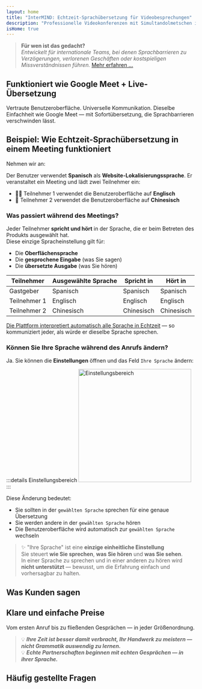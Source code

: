 ```yaml
---
layout: home
title: "InterMIND: Echtzeit-Sprachübersetzung für Videobesprechungen"
description: "Professionelle Videokonferenzen mit Simultandolmetschen in über 19 Sprachen. KI-gestützte Übersetzung, die Tonfall, Absicht und Kontext erfasst. Global treffen, natürlich kommunizieren."
isHome: true
---
```


<!-- <HeroSection title="Treffen Sie sich in **jeder** Sprache" :typingSpeed="10" text="Live-Sprachübersetzung in Videoanrufen. Sofortiges Verstehen, keine Barrieren."> -->
<HeroSection title="Treffen Sie sich in **jeder** Sprache" :typingSpeed="20" text="Simultandolmetschen während Videoanrufen. Klarheit über Kulturen hinweg.">
<NavButton buttonLabel="Demo ansehen" buttonClass="brand" to="/#HowItWorks" />
<NavButton buttonLabel="Assistent" buttonClass="alt" to="/chat" />
</HeroSection>

<span id="1"></span>
<FeatureBlock
    :card="{
      title: 'Übersetzung ≠ Verstehen. Hier ist die Zukunft.',
      details: 'Unabhängig von der Sprache wird Ihre Stimme gehört — und verstanden — als würden Sie dieselbe Sprache sprechen.',
      items: [
        '✧ Natürlich, in [Echtzeit](./product/overview/how-it-works), und ohne Untertitel oder Verzögerung.',
        '✧ KI-gestützte Interpretation erfasst Tonfall, Absicht und branchenspezifische Terminologie.',
      ],
      link: './product/overview/what-is-intermind',
      src: {
        light: '/media-kit/animals-cartoon-3-2.png',
        dark: '/1d.png',
      },
      inversion: false,
    }"
  />

<span id="2"></span>
<FeatureBlock
    :card="{
      title: 'Der Verstand in Ihren Besprechungen',
      details: 'InterMIND verwandelt jeden mehrsprachigen Anruf in klares, durchsuchbares Wissen.',
      items: [
        '✧ **Fragen Sie alles** — KI findet Antworten **in all Ihren Besprechungen**.',
        '✧ Extrahiert automatisch Aufgaben, Verantwortliche und Fristen.',
        '✧ Fasst wichtige Punkte in jeder Sprache zusammen — sofort.',
      ],
      link: './product/overview/how-it-works#🧩-deep-memory-deep-understanding',
      src: {
        light: '/2l.png',
        dark: '/2d.png',
      },
      inversion: true,
    }"
  />

<span id="3"></span>
<FeatureBlock
    :card="{
      title: 'Für ernsthafte Besprechungen entwickelt — nicht nur zum Reden',
      details: 'InterMIND ist eine [professionelle Videobesprechungsplattform](./product/overview/video-meeting-platform), kein leichtgewichtiges Add-on oder Plugin.',
      items: [
        '✧ 1080p-Auflösung, intelligente Geräuschunterdrückung, Terminplanung, Moderation, Bildschirmfreigabe, Aufzeichnung, Untertitelung, Teilnehmer-Chat und Kalenderintegration — alles integriert, **sofort einsatzbereit**.',
      ],
      link: './product/overview/video-meeting-platform',
      src: {
        light: '/3l.mp4',
        dark: '/3d.mp4',
      },
      inversion: false,
    }"
  />

<span id="4"></span>
<FeatureBlock
    :card="{
      title: 'Datenschutz, wo es darauf ankommt',
      details: 'InterMIND ist für vertrauenskritische Gespräche entwickelt — wo Datenschutz und Kontrolle am wichtigsten sind.',
      items: ['✧ [Datenschutzzonen](./product/overview/privacy-architecture) — EU, USA, Südostasien', '✧ **Keine Datennutzung für Training**. Kein Zugriff durch Dritte.'],
      link: './product/overview/privacy-architecture',
      src: {
        light: '/4l.png',
        dark: '/4d.png',
      },
      inversion: true,
    }"
  />

> **Für wen ist das gedacht?**  
> _Entwickelt für internationale Teams, bei denen Sprachbarrieren zu Verzögerungen, verlorenen Geschäften oder kostspieligen Missverständnissen führen._ [Mehr erfahren ...](./product/overview/markets)

<span id="HowItWorks"></span>

## Funktioniert wie Google Meet + Live-Übersetzung

Vertraute Benutzeroberfläche. Universelle Kommunikation. Dieselbe Einfachheit wie Google Meet — mit Sofortübersetzung, die Sprachbarrieren verschwinden lässt.

<FeatureCards
    :features="[
      {
        title: 'Kostenlos anmelden',
        details: 'Wählen Sie Ihre Sprache und [erstellen Sie ein Konto](#Pricing).',
        icon: {
          light: '/signUp.png',
          dark: '/signUp.png',
        },
      },
      {
        title: 'Meeting starten',
        details: 'Sofort erstellen oder im Voraus planen.',
        icon: {
          light: '/start.png',
          dark: '/start.png',
        },
      },
      {
        title: 'Am Meeting teilnehmen',
        details: 'Link klicken, Namen eingeben, sofort beitreten.',
        icon: {
          light: '/join.png',
          dark: '/join.png',
        },
      },
      {
        title: 'In Ihrer Sprache sprechen',
        details: 'Jeder spricht und hört in seiner eigenen Sprache.',
        icon: {
          light: '/meeting.png',
          dark: '/meeting.png',
        },
      },
    ]"
  />

<!-- <br> -->

<span id="VideoDemo"></span>
<VideoPlayer src="/promo/demo-en-mx.mp4" />

<span id="Example"></span>

## Beispiel: Wie Echtzeit-Sprachübersetzung in einem Meeting funktioniert

Nehmen wir an:

Der Benutzer verwendet **Spanisch** als **Website-Lokalisierungssprache**. Er veranstaltet ein Meeting und lädt zwei Teilnehmer ein:

- 🧑‍💼 Teilnehmer 1 verwendet die Benutzeroberfläche auf **Englisch**
- 👩 Teilnehmer 2 verwendet die Benutzeroberfläche auf **Chinesisch**

### Was passiert während des Meetings?

Jeder Teilnehmer **spricht und hört** in der Sprache, die er beim Betreten des Produkts ausgewählt hat.  
Diese einzige Spracheinstellung gilt für:

- Die **Oberflächensprache**
- Die **gesprochene Eingabe** (was Sie sagen)
- Die **übersetzte Ausgabe** (was Sie hören)

| Teilnehmer    | Ausgewählte Sprache | Spricht in | Hört in  |
| ------------- | ------------------- | ---------- | -------- |
| Gastgeber     | Spanisch            | Spanisch   | Spanisch |
| Teilnehmer 1  | Englisch            | Englisch   | Englisch |
| Teilnehmer 2  | Chinesisch          | Chinesisch | Chinesisch |

[Die Plattform interpretiert automatisch alle Sprache in Echtzeit](./product/overview/how-it-works) — so kommuniziert jeder, als würde er dieselbe Sprache sprechen.

### Können Sie Ihre Sprache während des Anrufs ändern?

Ja. Sie können die **Einstellungen** öffnen und das Feld `Ihre Sprache` ändern:

:::details Einstellungsbereich
<img src="/settings.png" alt="Einstellungsbereich" width="300px" />
:::

Diese Änderung bedeutet:

- Sie sollten in der `gewählten Sprache` sprechen für eine genaue Übersetzung
- Sie werden andere in der `gewählten Sprache` hören
- Die Benutzeroberfläche wird automatisch zur `gewählten Sprache` wechseln

> ✨ "Ihre Sprache" ist eine **einzige einheitliche Einstellung**  
> Sie steuert **wie Sie sprechen**, **was Sie hören** und **was Sie sehen**.  
> In einer Sprache zu sprechen und in einer anderen zu hören wird **nicht unterstützt** — bewusst, um die Erfahrung einfach und vorhersagbar zu halten.

<span id="Testimonials"></span>

## Was Kunden sagen

<AutoScrollTestimonials testimonialsUrl="/testimonials.json"/>

<span id="Pricing"></span>

## Klare und einfache Preise

Vom ersten Anruf bis zu fließenden Gesprächen — in jeder Größenordnung.

<PricingPlans
    :plans="[
      {
        title: '**Basic** &nbsp 1 Benutzer',
        price: '**Kostenlos**',
        details: 'keine Kreditkarte erforderlich',
        items: [
          '**25** Meetings',
          '**100** Teilnehmer Videomeetings [💬](#3)',
          '**30** GB gemeinsamer Speicher pro Benutzer',
          'Suche in allen Ihren Meetings [💬](#2)',
          'Simultandolmetschen [💬](#1)',
        ],
      },
      {
        title: '**Pro**  &nbsp 1-99 Benutzer',
        price: '**20 €** /Monat/Benutzer, jährlich abgerechnet',
        details: 'oder 25 € monatlich abgerechnet',
        items: [
          '**Unbegrenzte** Meetings',
          '**150** Teilnehmer Videomeetings [💬](#3)',
          '**2** TB gemeinsamer Speicher pro Benutzer',
          'Suche in allen Ihren Meetings [💬](#2)',
          'Simultandolmetschen [💬](#1)',
        ],
      },
      {
        title: '**Business** &nbsp 100+ Benutzer',
        price: '**Individuelle Preise**',
        details: 'Für Datenschutz entwickelt',
        items: [
          '**Unbegrenzte** Meetings',
          '**500** Teilnehmer Videomeetings [💬](#3)',
          '**5** TB gemeinsamer Speicher pro Benutzer',
          'Suche in allen Ihren Meetings [💬](#2)',
          'Simultandolmetschen [💬](#1)',
          '**Privacy Zones** [💬](#4)',
        ],
      },
    ]">

<AuthButton text="Loslegen" button-class="brand" event-name="get_started_attempt"/>
<AuthButton text="Jetzt kaufen" mode="checkout" eventName="buy_now_attempt" />
<ContactForm buttonText="Mit unserem Team sprechen" buttonClass="alt" />
</PricingPlans>

> 💡 **_Ihre Zeit ist besser damit verbracht, Ihr Handwerk zu meistern — nicht Grammatik auswendig zu lernen._**  
> 💡 **_Echte Partnerschaften beginnen mit echten Gesprächen — in ihrer Sprache._**

## Häufig gestellte Fragen

<span id="FAQ"></span>

<AccordionGroup
    :items="[
      {
        q: 'Welche Sprachen unterstützt InterMind für die Dolmetschung?',
        a: 'InterMind unterstützt **Echtzeit-Dolmetschung** in den folgenden 19 Sprachen:<br><br>- العربية (ar) – Arabisch<br>- Čeština (cs) – Tschechisch<br>- Deutsch (de) – Deutsch<br>- English (en) – Englisch<br>- Español (es) – Spanisch<br>- Français (fr) – Französisch<br>- हिन्दी (hi) – Hindi<br>- Magyar (hu) – Ungarisch<br>- Italiano (it) – Italienisch<br>- 日本語 (ja) – Japanisch<br>- 한국어 (ko) – Koreanisch<br>- Nederlands (nl) – Niederländisch<br>- Polski (pl) – Polnisch<br>- Português (pt) – Portugiesisch<br>- Русский (ru) – Russisch<br>- Türkçe (tr) – Türkisch<br>- 中文 (zh) – Chinesisch<br><br>Wir erweitern diese Liste kontinuierlich — neue Sprachen werden mit jeder größeren Version hinzugefügt.',
      },
      {
        q: 'Was ist ein lizenzierter Benutzer und was ist ein Teilnehmer?',
        a: 'Ein *lizenzierter Benutzer* hat eine kostenlose oder kostenpflichtige Meeting-Lizenz und kann Meetings innerhalb der Grenzen seines Plans planen. *Teilnehmer* sind Eingeladene — sie **benötigen kein Konto oder Lizenz** zum Beitreten und können sich von jedem Gerät **kostenlos** verbinden.',
      },
      {
        q: 'Wie viele Personen können eine InterMind-Lizenz verwenden?',
        a: 'Jeder *lizenzierte Benutzer* kann **unbegrenzt viele Meetings** veranstalten. Wenn mehrere Teammitglieder gleichzeitig Meetings veranstalten müssen, benötigt jeder eine eigene Lizenz.',
      },
      {
        q: 'Wie lange kann ein Meeting maximal dauern?',
        a: 'Meetings können in allen Plänen bis zu **24 Stunden** dauern.',
      },
      {
        q: 'Gibt es eine Begrenzung für die Anzahl der Meetings, die ich veranstalten kann?',
        a: 'Der *Free Basic*-Plan beinhaltet **25 kostenlose Meetings**. *Pro*- und *Business*-Pläne bieten unbegrenzte Meetings mit mehr Teilnehmern und Kontrolle.',
      },
      {
        q: 'Wie gewährleistet InterMind Datenschutz und Sicherheit?',
        a: 'InterMind ist **standardmäßig privat**. Alle Daten werden in Ihrer ausgewählten **Datenschutzzone** verarbeitet und gespeichert — _EU_, _USA_ oder _Asien_. Wir entsprechen der [**DSGVO**](https://gdpr.eu), [**CCPA**](https://oag.ca.gov/privacy/ccpa) und UAE PDPL und **verwenden niemals Ihre Inhalte** für Training oder Zugriff durch Dritte. Erweiterte [Datenschutzzonen-Kontrolle](./product/overview/privacy-architecture) ist im **Business**-Plan verfügbar.',
      },
      {
        q: 'Kann ich InterMind vor dem Kauf eines Plans testen?',
        a: 'Absolut. Der *Free Basic*-Plan gibt Ihnen vollen Zugang zu den Kernfunktionen mit **25 kostenlosen Meetings** — einschließlich **Simultandolmetschung** und **Meeting-Suche**. Keine Kreditkarte erforderlich. Jederzeit upgraden.',
      },
      {
        q: 'Was ist, wenn ich Hilfe oder Support benötige?',
        a: 'Support ist über unser [Hilfezentrum](./resources/help) verfügbar. *Business*-Benutzer erhalten **prioritären Support** mit einem dedizierten Ansprechpartner.',
      },
      {
        q: 'Wie verwalte ich mein Abonnement (Upgrade, Downgrade oder Kündigung)?',
        a: 'Sie können Ihren Plan jederzeit über Ihre **Kontoeinstellungen** ändern. Änderungen werden **sofort** wirksam. Bei Kündigungen werden *monatliche Pläne* am Ende des Abrechnungszyklus gekündigt. *Jahrespläne* können für eine **anteilige Rückerstattung** gekündigt werden.',
      },
      {
        q: 'Kann ich InterMind für Webinare oder große Veranstaltungen verwenden?',
        a: 'Ja. *Pro*- und *Business*-Pläne sind ideal für **große Meetings und Webinare** — mit Unterstützung für bis zu **500 Teilnehmer** im *Business*-Plan.',
      },
    ]"/>

<HomeFooter
    :columns="[
      {
        title: 'PRODUKT',
        links: [
          { text: 'Übersicht', link: './product/overview/what-is-intermind' },
          { text: 'Erste Schritte', link: './product/guide/getting-started' },
          { text: 'Testimonials', link: '#Testimonials' },
          { text: 'Preise', link: '#Pricing' },
        ],
      },
      {
        title: 'SUPPORT',
        links: [
          { text: 'Support erhalten', link: './resources/help' },
          { text: 'FAQ', link: '#FAQ' },
          { text: 'Datenschutzrichtlinie', link: './resources/company/Privacy-Policy' },
          { text: 'KI-Rechtsleitfaden', link: './resources/company/Legal-Regulations-for-AI-Services' },
          { text: 'Service-Status', link: 'https://status.mind.com/' },
          // { text: 'Privacy Settings', link: '#' },
        ],
      },
      {
        title: 'RESSOURCEN',
        links: [
          { text: 'Blog', link: './blog' },
          { text: 'Marken-Assets', link: './resources/media-kit' },
          { text: 'AI API / LLM Docs', link: 'https://mind.com/llms-full.txt' },
        ],
      },
      {
        title: 'UNTERNEHMEN',
        links: [
          { text: 'Über uns', link: './resources/company/about' },
          { text: 'Team', link: './resources/company/team' },
          { text: 'Karriere', link: './resources/company/careers' },
          { text: 'Kontakte', link: './resources/company/contacts' },
        ],
      },
    ]"/>